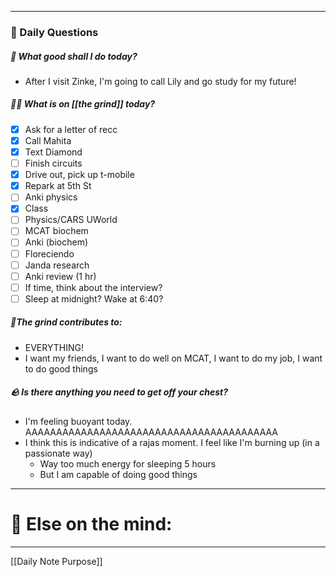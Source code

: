 
---
###  📅 Daily Questions 

##### 💛 What good shall I do today?
- After I visit Zinke, I'm going to call Lily and go study for my future!
##### 🤾‍♀️ What is on [[the grind]] today?
 - [x] Ask for a letter of recc
 - [x] Call Mahita
 - [x] Text Diamond
 - [ ] Finish circuits
 - [x] Drive out, pick up t-mobile
 - [x] Repark at 5th St
 - [ ] Anki physics
 - [x] Class
 - [ ] Physics/CARS UWorld
 - [ ] MCAT biochem
 - [ ] Anki (biochem)
 - [ ] Floreciendo
 - [ ] Janda research
 - [ ] Anki review (1 hr)
 - [ ] If time, think about the interview?
 - [ ] Sleep at midnight? Wake at 6:40?
##### 🧱The grind contributes to:
-  EVERYTHING!
- I want my friends, I want to do well on MCAT, I want to do my job, I want to do good things
##### 🪨 Is there anything you need to get off your chest?
- I'm feeling buoyant today. AAAAAAAAAAAAAAAAAAAAAAAAAAAAAAAAAAAAAAAAA
- I think this is indicative of a rajas moment. I feel like I'm burning up (in a passionate way)
	- Way too much energy for sleeping 5 hours
	- But I am capable of doing good things

---
# 📝 Else on the mind:

---

[[Daily Note Purpose]]